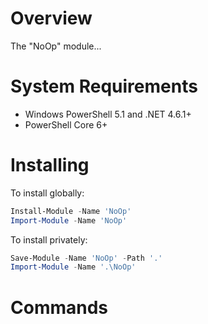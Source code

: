 # Overview

The "NoOp" module...

# System Requirements

* Windows PowerShell 5.1 and .NET 4.6.1+
* PowerShell Core 6+

# Installing

To install globally:

```powershell
Install-Module -Name 'NoOp'
Import-Module -Name 'NoOp'
```

To install privately:

```powershell
Save-Module -Name 'NoOp' -Path '.'
Import-Module -Name '.\NoOp'
```

# Commands
